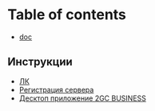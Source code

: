 # Table of contents

* [doc](README.md)

## Инструкции

* [ЛК](instrukcii/lk.md)
* [Регистрация сервера](instrukcii/registraciya-servera.md)
* [Десктоп приложение 2GC BUSINESS](instrukcii/desktop-prilozhenie-2gc-business.md)
